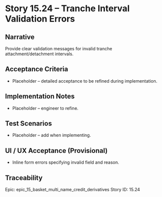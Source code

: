 # Story 15.24 – Tranche Interval Validation Errors

## Narrative
Provide clear validation messages for invalid tranche attachment/detachment intervals.

## Acceptance Criteria
- Placeholder – detailed acceptance to be refined during implementation.

## Implementation Notes
- Placeholder – engineer to refine.

## Test Scenarios
- Placeholder – add when implementing.

## UI / UX Acceptance (Provisional)
- Inline form errors specifying invalid field and reason.

## Traceability
Epic: epic_15_basket_multi_name_credit_derivatives
Story ID: 15.24
